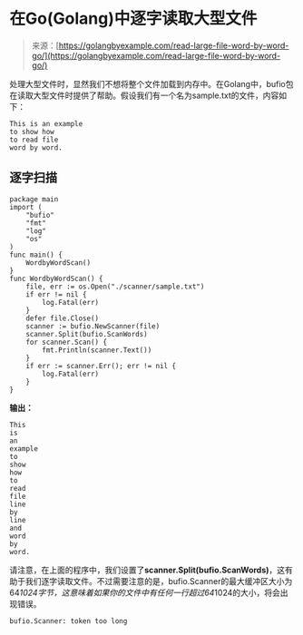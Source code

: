 <!--yml

category: 未分类

date: 2024-10-13 06:01:42

-->

# 在Go(Golang)中逐字读取大型文件

> 来源：[https://golangbyexample.com/read-large-file-word-by-word-go/](https://golangbyexample.com/read-large-file-word-by-word-go/)

处理大型文件时，显然我们不想将整个文件加载到内存中。在Golang中，bufio包在读取大型文件时提供了帮助。假设我们有一个名为sample.txt的文件，内容如下：

```
This is an example
to show how
to read file
word by word.
```

## **逐字扫描**

```
package main
import (
    "bufio"
    "fmt"
    "log"
    "os"
)
func main() {
    WordbyWordScan()
}
func WordbyWordScan() {
    file, err := os.Open("./scanner/sample.txt")
    if err != nil {
        log.Fatal(err)
    }
    defer file.Close()
    scanner := bufio.NewScanner(file)
    scanner.Split(bufio.ScanWords)
    for scanner.Scan() {
        fmt.Println(scanner.Text())
    }
    if err := scanner.Err(); err != nil {
        log.Fatal(err)
    }
}
```

**输出：**

```
This
is
an
example
to
show
how
to
read
file
line
by
line
and
word
by
word.
```

请注意，在上面的程序中，我们设置了**scanner.Split(bufio.ScanWords)**，这有助于我们逐字读取文件。不过需要注意的是，bufio.Scanner的最大缓冲区大小为64*1024字节，这意味着如果你的文件中有任何一行超过64*1024的大小，将会出现错误。

```
bufio.Scanner: token too long
```

